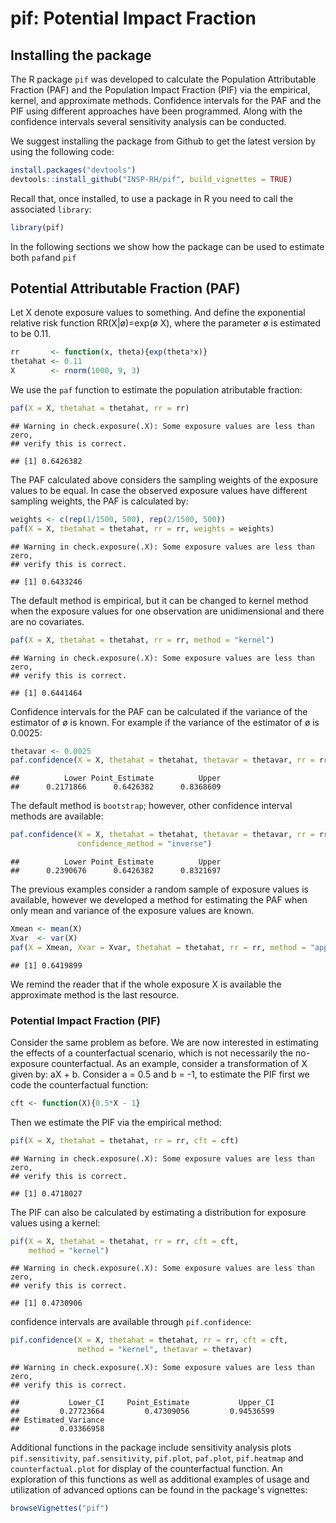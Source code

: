 pif: **Potential Impact Fraction**
================

Installing the package
----------------------

The R package `pif` was developed to calculate the Population Attributable Fraction (PAF) and the Population Impact Fraction (PIF) via the empirical, kernel, and approximate methods. Confidence intervals for the PAF and the PIF using different approaches have been programmed. Along with the confidence intervals several sensitivity analysis can be conducted.

We suggest installing the package from Github to get the latest version by using the following code:

``` r
install.packages("devtools")
devtools::install_github("INSP-RH/pif", build_vignettes = TRUE)
```

Recall that, once installed, to use a package in R you need to call the associated `library`:

``` r
library(pif)
```

In the following sections we show how the package can be used to estimate both `paf`and `pif`

Potential Attributable Fraction (PAF)
-------------------------------------

Let X denote exposure values to something. And define the exponential relative risk function RR(X|ø)=exp(ø X), where the parameter ø is estimated to be 0.11.

``` r
rr       <- function(x, theta){exp(theta*x)}
thetahat <- 0.11                            
X        <- rnorm(1000, 9, 3)
```

We use the `paf` function to estimate the population atributable fraction:

``` r
paf(X = X, thetahat = thetahat, rr = rr)
```

    ## Warning in check.exposure(.X): Some exposure values are less than zero,
    ## verify this is correct.

    ## [1] 0.6426382

The PAF calculated above considers the sampling weights of the exposure values to be equal. In case the observed exposure values have different sampling weights, the PAF is calculated by:

``` r
weights <- c(rep(1/1500, 500), rep(2/1500, 500))
paf(X = X, thetahat = thetahat, rr = rr, weights = weights)
```

    ## Warning in check.exposure(.X): Some exposure values are less than zero,
    ## verify this is correct.

    ## [1] 0.6433246

The default method is empirical, but it can be changed to kernel method when the exposure values for one observation are unidimensional and there are no covariates.

``` r
paf(X = X, thetahat = thetahat, rr = rr, method = "kernel")
```

    ## Warning in check.exposure(.X): Some exposure values are less than zero,
    ## verify this is correct.

    ## [1] 0.6441464

Confidence intervals for the PAF can be calculated if the variance of the estimator of ø is known. For example if the variance of the estimator of ø is 0.0025:

``` r
thetavar <- 0.0025
paf.confidence(X = X, thetahat = thetahat, thetavar = thetavar, rr = rr)
```

    ##          Lower Point_Estimate          Upper 
    ##      0.2171866      0.6426382      0.8368609

The default method is `bootstrap`; however, other confidence interval methods are available:

``` r
paf.confidence(X = X, thetahat = thetahat, thetavar = thetavar, rr = rr,
               confidence_method = "inverse")
```

    ##          Lower Point_Estimate          Upper 
    ##      0.2390676      0.6426382      0.8321697

The previous examples consider a random sample of exposure values is available, however we developed a method for estimating the PAF when only mean and variance of the exposure values are known.

``` r
Xmean <- mean(X)
Xvar  <- var(X)
paf(X = Xmean, Xvar = Xvar, thetahat = thetahat, rr = rr, method = "approximate")
```

    ## [1] 0.6419899

We remind the reader that if the whole exposure X is available the approximate method is the last resource.

### Potential Impact Fraction (PIF)

Consider the same problem as before. We are now interested in estimating the effects of a counterfactual scenario, which is not necessarily the no-exposure counterfactual. As an example, consider a transformation of X given by: aX + b. Consider a = 0.5 and b = -1, to estimate the PIF first we code the counterfactual function:

``` r
cft <- function(X){0.5*X - 1}
```

Then we estimate the PIF via the empirical method:

``` r
pif(X = X, thetahat = thetahat, rr = rr, cft = cft)
```

    ## Warning in check.exposure(.X): Some exposure values are less than zero,
    ## verify this is correct.

    ## [1] 0.4718027

The PIF can also be calculated by estimating a distribution for exposure values using a kernel:

``` r
pif(X = X, thetahat = thetahat, rr = rr, cft = cft, 
    method = "kernel")
```

    ## Warning in check.exposure(.X): Some exposure values are less than zero,
    ## verify this is correct.

    ## [1] 0.4730906

confidence intervals are available through `pif.confidence`:

``` r
pif.confidence(X = X, thetahat = thetahat, rr = rr, cft = cft, 
               method = "kernel", thetavar = thetavar)
```

    ## Warning in check.exposure(.X): Some exposure values are less than zero,
    ## verify this is correct.

    ##           Lower_CI     Point_Estimate           Upper_CI 
    ##         0.27723664         0.47309056         0.94536599 
    ## Estimated_Variance 
    ##         0.03366958

Additional functions in the package include sensitivity analysis plots `pif.sensitivity`, `paf.sensitivity`, `pif.plot`, `paf.plot`, `pif.heatmap` and `counterfactual.plot` for display of the counterfactual function. An exploration of this functions as well as additional examples of usage and utilization of advanced options can be found in the package's vignettes:

``` r
browseVignettes("pif")
```
